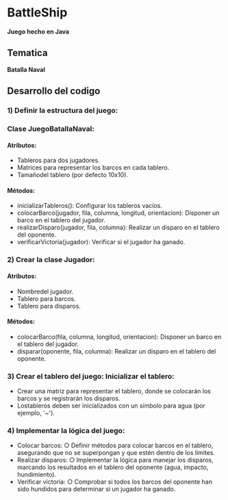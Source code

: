 # BattleShip
**Juego hecho en Java**

## Tematica
**Batalla Naval**

## Desarrollo del codigo
### 1) Definir la estructura del juego:
### Clase JuegoBatallaNaval:
#### Atributos: 
- Tableros para dos jugadores. 
- Matrices para representar los barcos en cada tablero. 
- Tamañodel tablero (por defecto 10x10). 
#### Métodos: 
- inicializarTableros(): Configurar los tableros vacíos. 
- colocarBarco(jugador, fila, columna, longitud, orientacion): Disponer un barco en el tablero del jugador. 
- realizarDisparo(jugador, fila, columna): Realizar un disparo en el tablero del oponente. 
- verificarVictoria(jugador): Verificar si el jugador ha ganado.
### 2) Crear la clase **Jugador**: 
#### Atributos: 
- Nombredel jugador. 
- Tablero para barcos. 
- Tablero para disparos. 
#### Métodos: 
- colocarBarco(fila, columna, longitud, orientacion): Disponer un barco en el tablero del jugador.
- disparar(oponente, fila, columna): Realizar un disparo en el tablero del oponente.
### 3) Crear el tablero del juego: Inicializar el tablero: 
- Crear una matriz para representar el tablero, donde se colocarán los barcos y se registrarán los disparos.
- Lostableros deben ser inicializados con un símbolo para agua (por ejemplo, '~').
### 4) Implementar la lógica del juego: 
- Colocar barcos: ○ Definir métodos para colocar barcos en el tablero, asegurando que no se superpongan y que estén dentro de los límites.
- Realizar disparos: ○ Implementar la lógica para manejar los disparos, marcando los resultados en el tablero del oponente (agua, impacto, hundimiento).
- Verificar victoria: ○ Comprobar si todos los barcos del oponente han sido hundidos para determinar si un jugador ha ganado.
